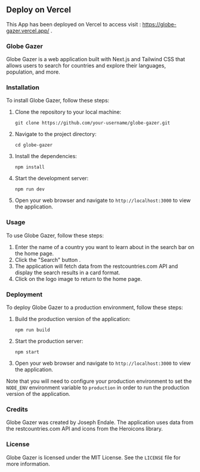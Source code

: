 ## Deploy on Vercel

This App has been deployed on Vercel to access visit : https://globe-gazer.vercel.app/ .

### Globe Gazer

Globe Gazer is a web application built with Next.js and Tailwind CSS that allows users to search for countries and explore their languages, population, and more.

### Installation

To install Globe Gazer, follow these steps:

1.  Clone the repository to your local machine:
    
    `git clone https://github.com/your-username/globe-gazer.git` 
    
2.  Navigate to the project directory:
    
    `cd globe-gazer` 
    
3.  Install the dependencies:
    
    `npm install` 
    
4.  Start the development server:
    
    `npm run dev` 
    
5.  Open your web browser and navigate to `http://localhost:3000` to view the application.

### Usage

To use Globe Gazer, follow these steps:

1.  Enter the name of a country you want to learn about in the search bar on the home page.
2.  Click the "Search" button .
3.  The application will fetch data from the restcountries.com API and display the search results in a card format.
4.  Click on the logo image to return to the home page.

### Deployment

To deploy Globe Gazer to a production environment, follow these steps:

1.  Build the production version of the application:
    
    `npm run build` 
    
2.  Start the production server:
    
    `npm start` 
    
3.  Open your web browser and navigate to `http://localhost:3000` to view the application.

Note that you will need to configure your production environment to set the `NODE_ENV` environment variable to `production` in order to run the production version of the application.

### Credits

Globe Gazer was created by Joseph Endale. The application uses data from the restcountries.com API and icons from the Heroicons library.

### License

Globe Gazer is licensed under the MIT License. See the `LICENSE` file for more information.
